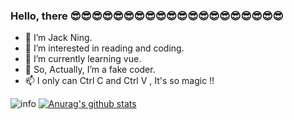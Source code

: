 ### Hello, there 😎😎😎😎😎😎😎😎😎😎😎😎😎😎😎😎😎😎😎😎
- 👋 I’m Jack Ning.
- 👀 I’m interested in reading and coding.
- 🌱 I’m currently learning vue.
- 💞️ So, Actually, I’m a fake coder.
- 📫 I only can Ctrl C and Ctrl V , It's so magic !!

![info](https://github-readme-stats.vercel.app/api?username=jack-ningtz&show_icons=true&count_private=true&hide=prs)
[![Anurag's github stats](https://github-readme-stats.vercel.app/api/top-langs/?username=jack-ningtz&layout=compact)](https://github.com/anuraghazra/github-readme-stats)

<!-- [![Anurag's github stats](https://github-profile-trophy.vercel.app/?username=jack-ningtz&title=Star,Follower,Commit,Issue&theme=chartreuse-dark)](https://github.com/jack-ningtz) -->
<!---
jack-ningtz/jack-ningtz is a ✨ special ✨ repository because its `README.md` (this file) appears on your GitHub profile.
You can click the Preview link to take a look at your changes.
--->
